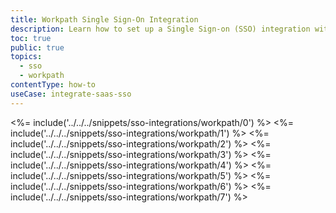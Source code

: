 ```yaml
---
title: Workpath Single Sign-On Integration
description: Learn how to set up a Single Sign-on (SSO) integration with Workpath and Auth0.
toc: true
public: true
topics:
  - sso
  - workpath
contentType: how-to
useCase: integrate-saas-sso
---
```

<%= include('../../../snippets/sso-integrations/workpath/0') %> 
<%= include('../../../snippets/sso-integrations/workpath/1') %> 
<%= include('../../../snippets/sso-integrations/workpath/2') %> 
<%= include('../../../snippets/sso-integrations/workpath/3') %> 
<%= include('../../../snippets/sso-integrations/workpath/4') %> 
<%= include('../../../snippets/sso-integrations/workpath/5') %> 
<%= include('../../../snippets/sso-integrations/workpath/6') %>
<%= include('../../../snippets/sso-integrations/workpath/7') %>
